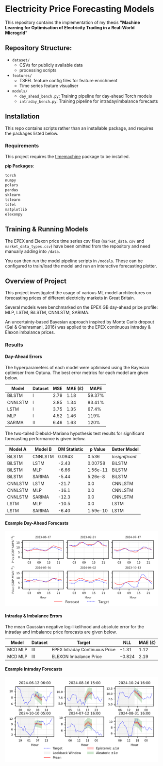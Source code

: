 # Electricity Price Forecasting Models

This repository contains the implementation of my thesis **"Machine Learning for Optimisation of Electricity Trading in a Real-World Microgrid"**   

## Repository Structure:

- `dataset/`   
    - CSVs for publicly available data   
    - processing scripts   
- `features/`   
    - TSFEL feature config files for feature enrichment   
    - Time series feature visualiser   
- `models/`   
    - `day_ahead_bench.py`: Training pipeline for day-ahead Torch models   
    - `intraday_bench.py`: Training pipeline for intraday/imbalance forecasts


## Installation

This repo contains scripts rather than an installable package, and requires the packages listed below.

### Requirements

This project requires the [timemachine](https://github.com/Zoophish/timemachine) package to be installed.

**pip Packages**:
```
torch
numpy
polars
pandas
sklearn
tslearn
tsfel
matplotlib
elexonpy
```


## Training & Running Models

The EPEX and Elexon price time series csv files (`market_data.csv` and `market_data_types.csv`) have been omitted from the repository and need manually adding into `/data`.   

You can then run the model pipeline scripts in `/models`. These can be configured to train/load the model and run an interactive forecasting plotter.


## Overview of Project

This project investigated the usage of various ML model architectures on forecasting prices of different electricity markets in Great Britain.

Several models were benchmarked on the EPEX GB day-ahead price profile: MLP, LSTM, BiLSTM, CNNLSTM, SARIMA.

An uncertainty-based Bayesian approach inspired by Monte Carlo dropout (Gal & Ghahramani, 2016) was applied to the EPEX continuous intraday & Elexon imbalance prices.

### Results

#### Day-Ahead Errors

The hyperparameters of each model were optimised using the Bayesian optimiser from Optuna. The best error metrics for each model are given below.   

| Model   | Dataset | MSE  | MAE (£) | MAPE   |
|---------|---------|------|-------- |--------|
| BiLSTM  | I       | 2.79 | 1.18    | 59.37% |
| CNNLSTM | I       | 3.85 | 1.34    | 83.41% |
| LSTM    | I       | 3.75 | 1.35    | 67.4%  |
| MLP     | I       | 4.52 | 1.46    | 119%   |
| SARIMA  | II      | 6.46 | 1.63    | 120%   |

The two-tailed Diebold-Mariano hypothesis test results for significant forecasting performance is given below.

| Model A | Model B | DM Statistic | p Value     | Better Model   |
|---------|---------|--------------|-------------|----------------|
| BiLSTM  | CNNLSTM | 0.0943       | 0.536       | *Insignificant* |
| BiLSTM  | LSTM    | -2.43        | 0.00758     | BiLSTM         |
| BiLSTM  | MLP     | -6.66        | 1.56e-11    | BiLSTM         |
| BiLSTM  | SARIMA  | -5.44        | 5.26e-8     | BiLSTM         |
| CNNLSTM | LSTM    | -21.7        | 0.0         | CNNLSTM        |
| CNNLSTM | MLP     | -16.1        | 0.0         | CNNLSTM        |
| CNNLSTM | SARIMA  | -12.3        | 0.0         | CNNLSTM        |
| LSTM    | MLP     | -10.5        | 0.0         | LSTM           |
| LSTM    | SARIMA  | -6.40        | 1.59e-10    | LSTM           |

#### Example Day-Ahead Forecasts

![](./repo_resources/BiLSTM%20Example%20Forecasts.svg)

#### Intraday & Imbalance Errors

The mean Gaussian negative log-likelihood and absolute error for the intraday and imbalance price forecasts are given below.

| Model         | Dataset | Target                           | NLL    | MAE (£)  |
|---------------|---------|----------------------------------|--------|----------|
| MCD MLP       | III     | EPEX Intraday Continuous Price   | -1.31  | 1.12     |
| MCD MLP       | III     | ELEXON Imbalance Price           | -0.824 | 2.19     |

#### Example Intraday Forecasts

![](./repo_resources/Intraday%20Example%20Forecasts.svg)
